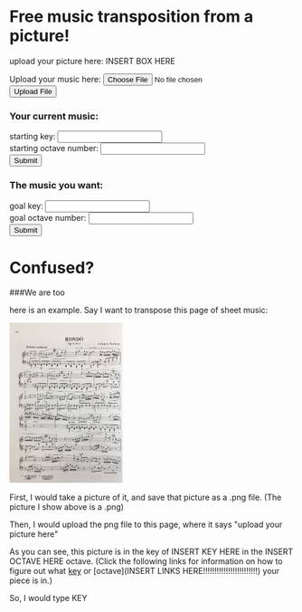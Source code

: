 # Free music transposition from a picture!

upload your picture here: INSERT BOX HERE

<!-- 
code from https://www.codingforums.com/php/162542-how-do-i-let-users-upload-pictures.html)
-->
<form enctype="multipart/form-data" action="uploader.php" method="POST">
<input type="hidden" name="MAX_FILE_SIZE" value="100000" />
Upload your music here: <input name="uploadedfile" type="file" /><br />
<input type="submit" value="Upload File" />
</form>

### Your current music:
<!--
code from https://www.w3schools.com/tags/tag_input.asp
-->

<form action="/action_page.php">
  starting key: <input type="text" name="endkey"><br>
  starting octave number: <input type="text" name="endoctave"><br>
  <input type="submit" value="Submit">
</form>

### The music you want:

<form action="/action_page.php">
  goal key: <input type="text" name="endkey"><br>
  goal octave number: <input type="text" name="endoctave"><br>
  <input type="submit" value="Submit">
</form>

# Confused?
###We are too

here is an example. Say I want to transpose this page of sheet music:


<img src="beet.png" width="200"/> 
 
First, I would take a picture of it, and save that picture as a 
.png file. (The picture I show above is a .png)

Then, I would upload the png file to this page, where it says "upload your picture here"

As you can see, 
this picture is in the key of INSERT KEY HERE 
in the INSERT OCTAVE HERE octave. 
(Click the following links for information on how to figure out what 
[key](https://www.themusicalear.com/how-to-identify-key-signatures/) 
or 
[octave](INSERT LINKS HERE!!!!!!!!!!!!!!!!!!!!!!!!)
 your piece is in.)

So, I would type KEY 